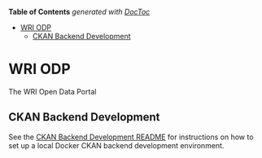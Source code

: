 <!-- START doctoc generated TOC please keep comment here to allow auto update -->
<!-- DON'T EDIT THIS SECTION, INSTEAD RE-RUN doctoc TO UPDATE -->
**Table of Contents**  *generated with [DocToc](https://github.com/thlorenz/doctoc)*

- [WRI ODP](#wri-odp)
  - [CKAN Backend Development](#ckan-backend-development)

<!-- END doctoc generated TOC please keep comment here to allow auto update -->

# WRI ODP

The WRI Open Data Portal

## CKAN Backend Development

See the [CKAN Backend Development README](ckan-backend-dev/README.md) for instructions on how to set up a local Docker CKAN backend development environment.
